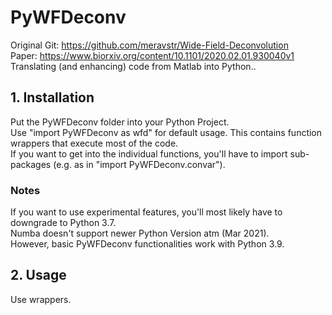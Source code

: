 # PyWFDeconv
Original Git: https://github.com/meravstr/Wide-Field-Deconvolution  
Paper: https://www.biorxiv.org/content/10.1101/2020.02.01.930040v1  
Translating (and enhancing) code from Matlab into Python..   


## 1. Installation  
Put the PyWFDeconv folder into your Python Project.  
Use "import PyWFDeconv as wfd" for default usage. This contains function wrappers that execute most of the code.  
If you want to get into the individual functions, you'll have to import sub-packages (e.g. as in "import PyWFDeconv.convar").  
### Notes  
If you want to use experimental features, you'll most likely have to downgrade to Python 3.7.  
Numba doesn't support newer Python Version atm (Mar 2021).  
However, basic PyWFDeconv functionalities work with Python 3.9.

## 2. Usage
Use wrappers.